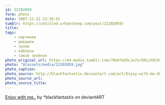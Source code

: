 ```yaml
---
id: 22202059
form: photo
date: 2007-12-22 23:36:52
tumblr: https://untitled.urbansheep.com/post/22202059/
title:
tags:
    - картинки
    - девушки
    - чулки
    - каблуки
    - такое зелёное
photo_original_url: https://64.media.tumblr.com/78n67m26L3a7ur89LzSQlOSw_1280.jpg
photo: "@/assets/media/22202059.jpg"
photo_caption:
photo_source: http://blackfantastix.deviantart.com/art/Enjoy-with-me-49300168
photo_source_url:
photo_source_title:
---
```


<p><a href="http://blackfantastix.deviantart.com/art/Enjoy-with-me-49300168">Enjoy with me..</a> by *blackfantastix on deviantART</p>
